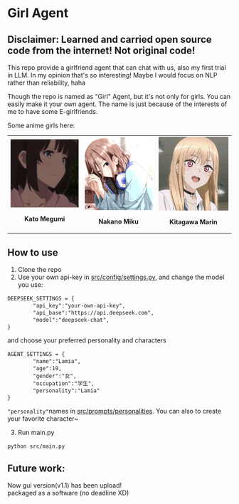 # Girl Agent    
Disclaimer: Learned and carried open source code from the internet! Not original code!           
--------------
This repo provide a girlfriend agent that can chat with us, also my first trial in LLM.
In my opinion that's so interesting! Maybe I would focus on NLP rather than reliability, haha

Though the repo is named as "Girl" Agent, but it's not only for girls. You can easily make it your own agent. The name is just because of the interests of me to have some E-girlfriends.     

Some anime girls here:    
<table>
  <tr>
    <td align="center">
      <img src="assets/kato.JPG" alt="Kato Megumi" width=250"><br>
      <p><b>Kato Megumi</b></p>
    </td>
    <td align="center">
      <img src="assets/miku.png" alt="Nakano Miku" width="250"><br>
      <p><b>Nakano Miku</b></p>
    </td>    
    <td align="center">
      <img src="assets/marin.JPG" alt="Kitagawa Marin" width="250"><br>
      <p><b>Kitagawa Marin</b></p>
    </td>
  </tr>
</table>    

## How to use 
1. Clone the repo         
2. Use your own api-key in [src/config/settings.py](src/config/settings.py),  and change the model you use:      
```
DEEPSEEK_SETTINGS = {
        "api_key":"your-own-api-key",
        "api_base":"https://api.deepseek.com",
        "model":"deepseek-chat",
}
```
and choose your preferred personality and characters        
```
AGENT_SETTINGS = {
        "name":"Lamia",
        "age":19,
        "gender":"女",
        "occupation":"学生",
        "personality":"Lamia"
}
```
`"personality"`names in [src/prompts/personalities](src/prompts/personalities). You can also to create your favorite character~      

3. Run main.py        
```
python src/main.py
```

## Future work:        
Now gui version(v1.1) has been upload!       
packaged as a software (no deadline XD)
